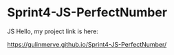 # Sprint4-JS-PerfectNumber
JS
Hello, my project link is here:

https://gulinmerve.github.io/Sprint4-JS-PerfectNumber/
